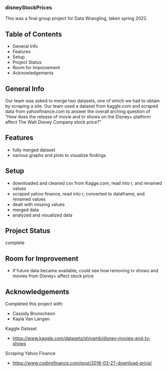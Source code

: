 ### disneyStockPrices
This was a final group project for Data Wrangling, taken spring 2022. 

## Table of Contents
- General Info
- Features
- Setup
- Project Status
- Room for Improvement
- Acknowledgements

## General Info
Our team was asked to merge two datasets, one of which we had to obtain by scraping a site. Our team used a dataset from kaggle.com and scraped data from yahoofinance.com  to answer the overall arching question of "How does the release of movie and tv shows on the Disney+ platform affect The Walt Disney Company stock price?"


## Features
- fully merged dataset
- various graphs and plots to visualize findings

## Setup
- downloaded and cleaned csv from Kagge.com, read into r, and renamed values
- scraped yahoo finance, read into r, converted to dataframe, and renamed values
- dealt with missing values
- merged data
- analyzed and visualized data

## Project Status
complete

## Room for Improvement
- if future data became available, could see how removing tv shows and movies from Disney+ affect stock price 

## Acknowledgements
Completed this project with: 
- Cassidy Brunscheon
- Kayla Van Langen 

Kaggle Dataset
- https://www.kaggle.com/datasets/shivamb/disney-movies-and-tv-shows

Scraping Yahoo Finance
- https://www.codingfinance.com/post/2018-03-27-download-price/





